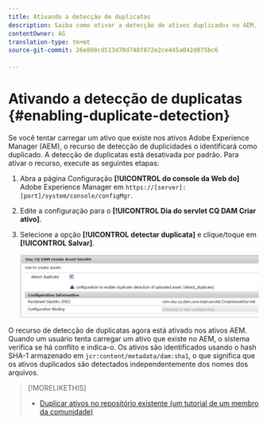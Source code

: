 ```yaml
---
title: Ativando a detecção de duplicatas
description: Saiba como ativar a detecção de ativos duplicados no AEM.
contentOwner: AG
translation-type: tm+mt
source-git-commit: 26e860cd513d70d748f872e2ce445a042d075bc6

---
```



# Ativando a detecção de duplicatas {#enabling-duplicate-detection}

Se você tentar carregar um ativo que existe nos ativos Adobe Experience Manager (AEM), o recurso de detecção de duplicidades o identificará como duplicado. A detecção de duplicatas está desativada por padrão. Para ativar o recurso, execute as seguintes etapas:

1. Abra a página Configuração **[!UICONTROL do console da Web do]** Adobe Experience Manager em `https://[server]:[port]/system/console/configMgr`.
1. Edite a configuração para o **[!UICONTROL Dia do servlet CQ DAM Criar ativo]**.
1. Selecione a opção **[!UICONTROL detectar duplicata]** e clique/toque em **[!UICONTROL Salvar]**.

   ![Selecione a opção detectar duplicata no servlet](assets/chlimage_1-377.png)

O recurso de detecção de duplicatas agora está ativado nos ativos AEM. Quando um usuário tenta carregar um ativo que existe no AEM, o sistema verifica se há conflito e indica-o. Os ativos são identificados usando o hash SHA-1 armazenado em `jcr:content/metadata/dam:sha1`, o que significa que os ativos duplicados são detectados independentemente dos nomes dos arquivos.

>[!MORELIKETHIS]
>
>* [Duplicar ativos no repositório existente (um tutorial de um membro da comunidade)](https://experience-aem.blogspot.com/2019/06/aem-65-find-duplicate-assets-binaries-in-existing-repository.html)

